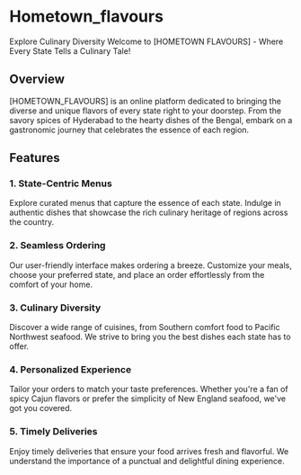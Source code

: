 # Hometown_flavours
Explore Culinary Diversity
Welcome to [HOMETOWN FLAVOURS] - Where Every State Tells a Culinary Tale!

## Overview

[HOMETOWN_FLAVOURS] is an online platform dedicated to bringing the diverse and unique flavors of every state right to your doorstep. From the savory spices of Hyderabad to the hearty dishes of the Bengal, embark on a gastronomic journey that celebrates the essence of each region.

## Features

### 1. State-Centric Menus

Explore curated menus that capture the essence of each state. Indulge in authentic dishes that showcase the rich culinary heritage of regions across the country.

### 2. Seamless Ordering

Our user-friendly interface makes ordering a breeze. Customize your meals, choose your preferred state, and place an order effortlessly from the comfort of your home.

### 3. Culinary Diversity

Discover a wide range of cuisines, from Southern comfort food to Pacific Northwest seafood. We strive to bring you the best dishes each state has to offer.

### 4. Personalized Experience

Tailor your orders to match your taste preferences. Whether you're a fan of spicy Cajun flavors or prefer the simplicity of New England seafood, we've got you covered.

### 5. Timely Deliveries

Enjoy timely deliveries that ensure your food arrives fresh and flavorful. We understand the importance of a punctual and delightful dining experience.

